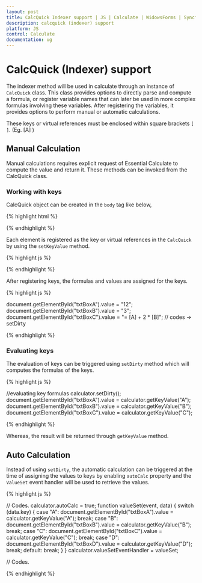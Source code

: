 ```yaml
---
layout: post
title: CalcQuick Indexer support | JS | Calculate | WidowsForms | Syncfusion
description: calcquick (indexer) support
platform: JS
control: Calculate
documentation: ug
---
```


# CalcQuick (Indexer) support
The indexer method will be used in calculate through an instance of `CalcQuick` class. This class provides options to directly parse and compute a formula, or register variable names that can later be used in more complex formulas involving these variables. After registering the variables, it provides options to perform manual or automatic calculations.

These keys or virtual references must be enclosed within square brackets `[ ]`. (Eg. [A] )

## Manual Calculation
Manual calculations requires explicit request of Essential Calculate to compute the value and return it. These methods can be invoked from the CalcQuick class.

### Working with keys 

CalcQuick object can be created in the `body` tag like below,

{% highlight html %}

<script type="text/javascript">

 // … other codes
 
 var calculator = new CalcQuick();

// .. other codes. 

</script>

{% endhighlight %}

Each element is registered as the key or virtual references in the `CalcQuick` by using the `setKeyValue` method.

{% highlight js %}

<script type="text/javascript">

 // … other codes
 var calculator = new CalcQuick();
 calculator.setKeyValue("A", document.getElementById("txtBoxA").value);
 calculator.setKeyValue("B", document.getElementById("txtBoxB").value);
 calculator.setKeyValue("C", document.getElementById("txtBoxC").value);

 // .. other codes.

</script>

{% endhighlight %}

After registering keys, the formulas and values are assigned for the keys.

{% highlight js %}

document.getElementById("txtBoxA").value = "12"; 
document.getElementById("txtBoxB").value = "3"; 
document.getElementById("txtBoxC").value = "= [A] + 2 * [B]"; 
// codes -> setDirty

{% endhighlight %}

### Evaluating keys

The evaluation of keys can be triggered using `setDirty` method which will computes the formulas of the keys.

{% highlight js %}

//evaluating key formulas
calculator.setDirty(); 
document.getElementById("txtBoxA").value = calculator.getKeyValue("A"); 
document.getElementById("txtBoxB").value = calculator.getKeyValue("B"); 
document.getElementById("txtBoxC").value = calculator.getKeyValue("C");

{% endhighlight %}



Whereas, the result will be returned through `getKeyValue` method.

## Auto Calculation

Instead of using `setDirty`, the automatic calculation can be triggered at the time of assigning the values to keys by enabling `autoCalc` property and the `ValueSet` event handler will be used to retrieve the values.

{% highlight js %}

// Codes. 
calculator.autoCalc = true; 
function valueSet(event, data) {
 switch (data.key) {
   case "A":
     document.getElementById("txtBoxA").value = calculator.getKeyValue("A");
     break;
   case "B":
     document.getElementById("txtBoxB").value = calculator.getKeyValue("B");
     break;
   case "C":
     document.getElementById("txtBoxC").value = calculator.getKeyValue("C");
     break;
   case "D":
     document.getElementById("txtBoxD").value = calculator.getKeyValue("D");
     break;
   default:
     break;
 }
}
calculator.valueSetEventHandler = valueSet;

// Codes.

{% endhighlight %}

